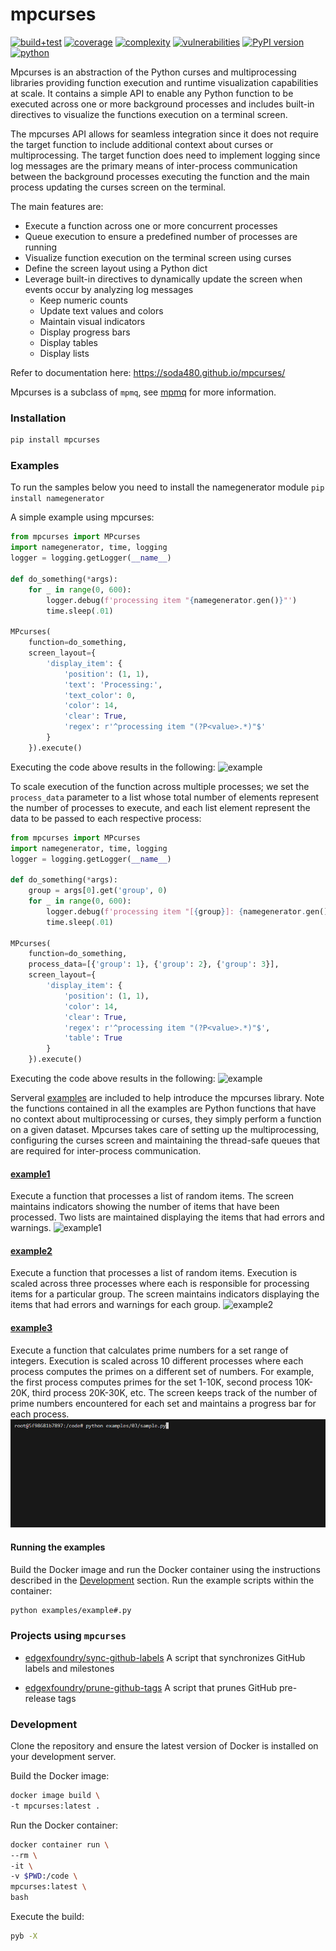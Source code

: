 # mpcurses
[![build+test](https://github.com/soda480/mpcurses/actions/workflows/main.yml/badge.svg)](https://github.com/soda480/mpcurses/actions/workflows/main.yml)
[![coverage](https://img.shields.io/badge/coverage-100%25-brightgreen)](https://pybuilder.io/)
[![complexity](https://img.shields.io/badge/complexity-A-brightgreen)](https://radon.readthedocs.io/en/latest/api.html#module-radon.complexity)
[![vulnerabilities](https://img.shields.io/badge/vulnerabilities-None-brightgreen)](https://pypi.org/project/bandit/)
[![PyPI version](https://badge.fury.io/py/mpcurses.svg)](https://badge.fury.io/py/mpcurses)
[![python](https://img.shields.io/badge/python-3.8%20%7C%203.9%20%7C%203.10%20%7C%203.11%20%7C%203.12-teal)](https://www.python.org/downloads/)

Mpcurses is an abstraction of the Python curses and multiprocessing libraries providing function execution and runtime visualization capabilities at scale. It contains a simple API to enable any Python function to be executed across one or more background processes and includes built-in directives to visualize the functions execution on a terminal screen. 

The mpcurses API allows for seamless integration since it does not require the target function to include additional context about curses or multiprocessing. The target function does need to implement logging since log messages are the primary means of inter-process communication between the background processes executing the function and the main process updating the curses screen on the terminal.

The main features are:

* Execute a function across one or more concurrent processes
* Queue execution to ensure a predefined number of processes are running
* Visualize function execution on the terminal screen using curses
* Define the screen layout using a Python dict
* Leverage built-in directives to dynamically update the screen when events occur by analyzing log messages
  * Keep numeric counts
  * Update text values and colors
  * Maintain visual indicators
  * Display progress bars
  * Display tables
  * Display lists

 Refer to documentation here: https://soda480.github.io/mpcurses/

 Mpcurses is a subclass of `mpmq`, see [mpmq](https://pypi.org/project/mpmq/) for more information.

### Installation
```bash
pip install mpcurses
```

### Examples

To run the samples below you need to install the namegenerator module `pip install namegenerator`


A simple example using mpcurses:

```python
from mpcurses import MPcurses
import namegenerator, time, logging
logger = logging.getLogger(__name__)

def do_something(*args):
    for _ in range(0, 600):
        logger.debug(f'processing item "{namegenerator.gen()}"')
        time.sleep(.01)

MPcurses(
    function=do_something,
    screen_layout={
        'display_item': {
            'position': (1, 1),
            'text': 'Processing:',
            'text_color': 0,
            'color': 14,
            'clear': True,
            'regex': r'^processing item "(?P<value>.*)"$'
        }
    }).execute()
 ```

Executing the code above results in the following:
![example](https://raw.githubusercontent.com/soda480/mpcurses/master/docs/images/example.gif)

To scale execution of the function across multiple processes; we set the `process_data` parameter to a list whose total number of elements represent the number of processes to execute, and each list element represent the data to be passed to each respective process:

```python
from mpcurses import MPcurses
import namegenerator, time, logging
logger = logging.getLogger(__name__)

def do_something(*args):
    group = args[0].get('group', 0)
    for _ in range(0, 600):
        logger.debug(f'processing item "[{group}]: {namegenerator.gen()}"')
        time.sleep(.01)

MPcurses(
    function=do_something,
    process_data=[{'group': 1}, {'group': 2}, {'group': 3}],
    screen_layout={
        'display_item': {
            'position': (1, 1),
            'color': 14,
            'clear': True,
            'regex': r'^processing item "(?P<value>.*)"$',
            'table': True
        }
    }).execute()
```

Executing the code above results in the following:
![example](https://raw.githubusercontent.com/soda480/mpcurses/master/docs/images/example-multi.gif)

Serveral [examples](https://github.com/soda480/mpcurses/tree/master/examples) are included to help introduce the mpcurses library. Note the functions contained in all the examples are Python functions that have no context about multiprocessing or curses, they simply perform a function on a given dataset. Mpcurses takes care of setting up the multiprocessing, configuring the curses screen and maintaining the thread-safe queues that are required for inter-process communication.

#### [example1](https://github.com/soda480/mpcurses/blob/master/examples/example1.py)
Execute a function that processes a list of random items. The screen maintains indicators showing the number of items that have been processed. Two lists are maintained displaying the items that had errors and warnings.
![example1](https://raw.githubusercontent.com/soda480/mpcurses/master/docs/images/example1.gif)

#### [example2](https://github.com/soda480/mpcurses/blob/master/examples/example2.py)
Execute a function that processes a list of random items. Execution is scaled across three processes where each is responsible for processing items for a particular group. The screen maintains indicators displaying the items that had errors and warnings for each group.
![example2](https://raw.githubusercontent.com/soda480/mpcurses/master/docs/images/example2.gif)

#### [example3](https://github.com/soda480/mpcurses/blob/master/examples/example3.py)
Execute a function that calculates prime numbers for a set range of integers. Execution is scaled across 10 different processes where each process computes the primes on a different set of numbers. For example, the first process computes primes for the set 1-10K, second process 10K-20K, third process 20K-30K, etc. The screen keeps track of the number of prime numbers encountered for each set and maintains a progress bar for each process.
![example3](https://raw.githubusercontent.com/soda480/mpcurses/master/docs/images/example3.gif)

#### Running the examples

Build the Docker image and run the Docker container using the instructions described in the [Development](#development) section. Run the example scripts within the container:

```bash
python examples/example#.py
```

### Projects using `mpcurses`

* [edgexfoundry/sync-github-labels](https://github.com/edgexfoundry/cd-management/tree/git-label-sync) A script that synchronizes GitHub labels and milestones

* [edgexfoundry/prune-github-tags](https://github.com/edgexfoundry/cd-management/tree/prune-github-tags) A script that prunes GitHub pre-release tags

### Development

Clone the repository and ensure the latest version of Docker is installed on your development server.

Build the Docker image:
```sh
docker image build \
-t mpcurses:latest .
```

Run the Docker container:
```sh
docker container run \
--rm \
-it \
-v $PWD:/code \
mpcurses:latest \
bash
```

Execute the build:
```sh
pyb -X
```

